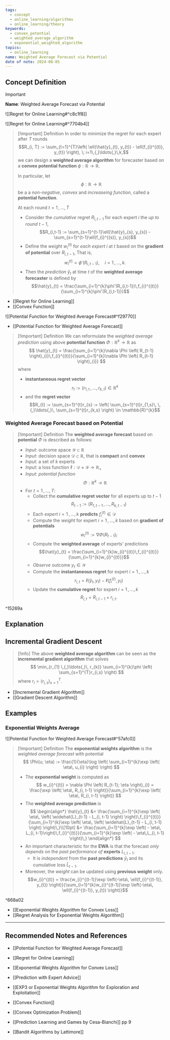 ```yaml
---
tags:
  - concept
  - online_learning/algorithms
  - online_learning/theory
keywords:
  - convex_potential
  - weighted_average_algorithm
  - exponential_weighted_algorithm
topics:
  - online_learning
name: Weighted Average Forecast via Potential
date of note: 2024-08-05
---
```


## Concept Definition

>[!important]
>**Name**: Weighted Average Forecast via Potential

![[Regret for Online Learning#^c8c1f8]]

![[Regret for Online Learning#^7704b4]]


>[!important] Definition
>In order to minimize the regret for each expert after $T$ rounds $$R_{i, T} := \sum_{t=1}^{T}\left( \ell(\hat{y}_{t}, y_{t}) - \ell(f_{i}^{(t)}, y_{t}) \right), \; i=1\,{,}\ldots{,}\,k,$$ we can design a **weighted average algorithm** for forecaster based on a **convex potential function** $\phi: \mathbb{R} \to \mathbb{R}$.
>
>In particular,  let $$\phi: \mathbb{R} \to \mathbb{R}$$ be a a *non-negative*, *convex* and *increaseing function*, called a **potential function**. 
>
>At each round $t=1 \,{,}\ldots{,}\,T$
>- Consider the *cumulative* regret $R_{i,t-1}$ for each expert $i$ the *up to round* $t-1$, $$R_{i,t-1} := \sum_{s=1}^{t-1}\ell(\hat{y}_{s}, y_{s}) - \sum_{s=1}^{t-1}\ell(f_{i}^{(s)}, y_{s})$$
>- Define the *weight* $w_{i}^{(t)}$ for *each expert* $i$ at $t$ based on the **gradient of potential** over $R_{i,t-1}$, That is, $$w_{i}^{(t)} = \phi'(R_{i,t-1}), \quad i=1\,{,}\ldots{,}\,k.$$
>- Then the *prediction* $\hat{y}_{t}$ at time $t$ of the **weighted average forecaster** is defined by $$\hat{y}_{t} = \frac{\sum_{i=1}^{k}\phi'(R_{i,t-1})\,f_{i}^{(t)}}{\sum_{i=1}^{k}\phi'(R_{i,t-1})}$$

- [[Regret for Online Learning]]
- [[Convex Function]]

![[Potential Function for Weighted Average Forecast#^f29770]]

- [[Potential Function for Weighted Average Forecast]]

>[!important] Definition
>We can reformulate the *weighted average prediction* using above **potential function** $\Phi: \mathbb{R}^{k} \to \mathbb{R}$ as 
>$$
>\hat{y}_{t} = \frac{\sum_{i=1}^{k}\nabla \Phi \left( R_{t-1} \right)_{i}\,f_{i}^{(t)}}{\sum_{i=1}^{k}\nabla \Phi \left( R_{t-1} \right)_{i}}
>$$
>where 
>- **instantaneous regret vector** $$r_{t} := (r_{1,t} \,{,}\ldots{,}\, r_{k,t}) \in \mathbb{R}^{k}$$
>- and the **regret vector** $$R_{t} := \sum_{s=1}^{t}r_{s} := \left( \sum_{s=1}^{t}r_{1,s}\, \,{,}\ldots{,}\, \sum_{s=1}^{t}r_{k,s} \right) \in \mathbb{R}^{k}$$

### Weighted Average Forecast based on Potential

>[!important] Definition
>The **weighted average forecast** based on **potential** $\Phi$ is described as follows:
>- *Input*: outcome space $\mathcal{Y} \subset \mathbb{R}$
>- *Input*: decision space $\mathcal{D} \subset \mathbb{R}$, that is **compact** and **convex**
>- *Input*: a set of $k$ experts 
>- *Input*: a loss function $\ell: \mathcal{D} \times \mathcal{Y} \to \mathbb{R}_{+}$
>- *Input*: *potential function* $$\Phi: \mathbb{R}^{k} \to \mathbb{R}$$
>- For $t = 1\,{,}\ldots{,}\,T$:
>	- Collect the **cumulative regret vector** for all experts up to $t-1$ $$R_{t-1} := (R_{1,t-1} \,{,}\ldots{,}\,R_{k, t-1})$$
>	- Each *expert* $i=1\,{,}\ldots{,}\,k$ **predicts** $f_{i}^{(t)}\in \mathcal{D}$
>	- Compute the *weight* for expert $i=1\,{,}\ldots{,}\,k$  based on **gradient of potentials** $$w_{i}^{(t)} := \nabla \Phi \left( R_{t-1} \right)_{i}$$
>	- Compute the **weighted average** of experts' predictions $$\hat{y}_{t} = \frac{\sum_{i=1}^{k}w_{i}^{(t)}\,f_{i}^{(t)}}{\sum_{i=1}^{k}w_{i}^{(t)}}$$
>	- *Observe* outcome $y_{t}\in \mathcal{Y}$
>	- Compute the **instantaneous regret** for expert $i=1\,{,}\ldots{,}\,k$ $$r_{i,t} = \ell(\hat{y}_{t}, y_{t}) - \ell(f_{i}^{(t)}, y_{t})$$
>	- Update the **cumulative regret** for expert $i=1\,{,}\ldots{,}\,k$  $$R_{i, t} = R_{i, t-1} + r_{i,t}.$$ 

^15269a




## Explanation


## Incremental Gradient Descent

>[!info]
>The above **weighted average algorithm** can be seen as the **incremental gradient algorithm** that solves 
>$$
>\min_{r_{1} \,{,}\ldots{,}\, r_{k}} \sum_{i=1}^{k}\phi \left( \sum_{s=1}^{T}r_{i,s} \right) 
>$$
>where $r_i = (r_{i,s})_{s=1}^{T}.$

- [[Incremental Gradient Algorithm]]
- [[Gradient Descent Algorithm]]





## Examples

### Exponential Weights Average

![[Potential Function for Weighted Average Forecast#^57afc0]]

>[!important] Definition
>The **exponential weights algorithm** is the *weighted average forecast* with potential 
>$$
>\Phi(u; \eta) := \frac{1}{\eta}\log \left( \sum_{i=1}^{k}\exp \left( \eta\, u_{i} \right) \right)
>$$
>
>- The **exponential weight** is computed as
>$$
>w_{i}^{(t)} = \nabla \Phi \left( R_{t-1}; \eta \right)_{i} = \frac{\exp \left( \eta\, R_{i, t-1} \right)}{\sum_{i=1}^{k}\exp \left( \eta\, R_{i, t-1} \right)}
>$$
>- The **weighted average prediction** is 
> $$
>\begin{align*}
>\hat{y}_{t} &= \frac{\sum_{i=1}^{k}\exp \left( \eta\, \left( \widehat{L}_{t-1} - L_{i, t-1} \right)  \right)\,f_{i}^{(t)}}{\sum_{i=1}^{k}\exp \left( \eta\, \left( \widehat{L}_{t-1} - L_{i, t-1} \right)  \right)\,}\\[10pt]
>&= \frac{\sum_{i=1}^{k}\exp \left( - \eta\, L_{i, t-1}\right)\,f_{i}^{(t)}}{\sum_{i=1}^{k}\exp \left( - \eta\,L_{i, t-1}   \right)\,}
\end{align*}
> $$
>- An important characteristic for the **EWA** is that the forecast *only depends* on the *past performance of* **experts** $L_{i, t-1}$.
>	- It is *independent* from the **past predictions** $\hat{y}_{t}$ and its cumulative loss $\widehat{L}_{t-1}.$
>- Moreover, the *weight* can be updated using **previous weight** only. $$w_{i}^{(t)} = \frac{w_{i}^{(t-1)}\exp \left(-\eta\, \ell(f_{i}^{(t-1)}, y_{t}) \right)}{\sum_{i=1}^{k}w_{i}^{(t-1)}\exp \left(-\eta\, \ell(f_{i}^{(t-1)}, y_{t}) \right)}$$

^668a02

- [[Exponential Weights Algorithm for Convex Loss]]
- [[Regret Analysis for Exponential Weights Algorithm]]




-----------
##  Recommended Notes and References


- [[Potential Function for Weighted Average Forecast]]
- [[Regret for Online Learning]]
- [[Exponential Weights Algorithm for Convex Loss]]
- [[Prediction with Expert Advice]]

- [[EXP3 or Exponential Weights Algorithm for Exploration and Exploitation]]

- [[Convex Function]]
- [[Convex Optimization Problem]]


- [[Prediction Learning and Games by Cesa-Bianchi]] pp 9
- [[Bandit Algorithms by Lattimore]] 